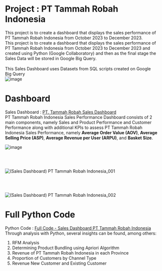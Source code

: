 # Project : PT Tammah Robah Indonesia
This project is to create a dashboard that displays the sales performance of PT Tammah Robah Indonesia from October 2023 to December 2023.
<br>
This project is to create a dashboard that displays the sales performance of PT Tammah Robah Indonesia from October 2023 to December 2023 and created using Python (Google Collaboratory) and then as the final stage the Sales Data will be stored in Google Big Query.
<br>
<br>
This Sales Dashboard uses Datasets from SQL scripts created on Google Big Query
<br>
![image](https://github.com/user-attachments/assets/e0c9ab79-9364-4443-9314-752dfb1d5b66)

# Dashboard
Sales Dashboard : [PT. Tammah Robah Sales Dashboard](https://lookerstudio.google.com/reporting/e148921b-b41f-4fde-976f-662d83e381d4)
<br>
PT Tammah Robah Indonesia Sales Performance Dashboard consists of 2 main components, namely Sales and Product Performance and Customer Performance along with additional KPIs to assess PT Tammah Robah Indonesia Sales Performance, namely **Average Order Value (AOV)**, **Average Selling Price (ASP)**, **Average Revenue per User (ARPU)**, and **Basket Size**.
<br>

![image](https://github.com/user-attachments/assets/ff1dfc09-dae5-428b-a177-bf05a06e792a)

<br>
<br>

![(Sales Dashboard) PT Tammah Robah Indonesia_001](https://github.com/user-attachments/assets/c5116d7c-08a1-4246-a53c-85866989bea3)

<br>
<br>

![(Sales Dashboard) PT Tammah Robah Indonesia_002](https://github.com/user-attachments/assets/07ac65ba-cf88-47d7-9fc7-0fd83d6d5a7b)


# Full Python Code
Python Code : [Full Code - Sales Dashboard PT Tammah Robah Indonesia](https://github.com/oktaviorezap/pt-tammah-robah-project-oktaviorezaputra/blob/main/(Full%20Code)%20Project_Tammah_Robah_Oktavio_Reza_Putra_Python.ipynb)
<br>
Through analysis with Python, several insights can be found, among others:
1. RFM Analysis
2. Determining Product Bundling using Apriori Algorithm
3. Revenue of PT Tammah Robah Indonesia in each Province
4. Proportion of Customers by Channel Type
5. Revenue New Customer and Existing Customer 
